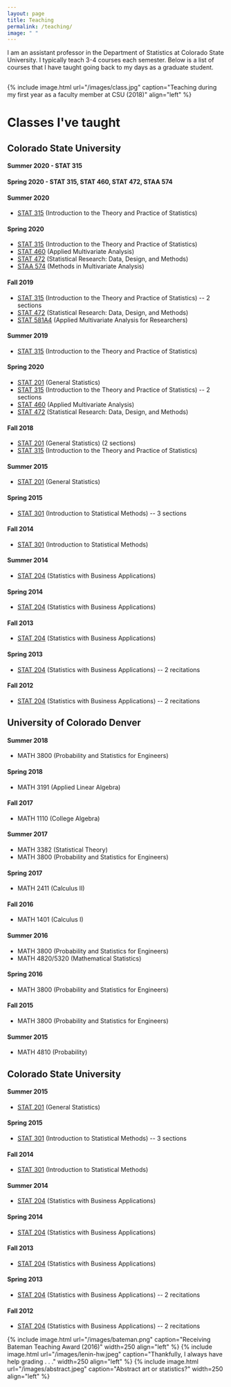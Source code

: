 ```yaml
---
layout: page
title: Teaching
permalink: /teaching/
image: " "
---
```


I am an assistant professor in the Department of Statistics at Colorado State University. I typically teach 3-4 courses each semester. Below is a list of courses that I have taught going back to my days as a graduate student. 

<hr style="clear:both;visibility: hidden;" />  


{% include image.html url="/images/class.jpg" caption="Teaching during my first year as a faculty member at CSU (2018)" align="left" %}
 


# Classes I've taught

## Colorado State University

#### Summer 2020 - STAT 315
#### Spring 2020 - STAT 315, STAT 460, STAT 472, STAA 574

#### Summer 2020
- [STAT 315](/teaching/stat315) (Introduction to the Theory and Practice of Statistics)

#### Spring 2020
- [STAT 315](/teaching/stat315) (Introduction to the Theory and Practice of Statistics)
- [STAT 460](/teaching/stat460) (Applied Multivariate Analysis) 
- [STAT 472](/teaching/stat472) (Statistical Research: Data, Design, and Methods) 
- [STAA 574](/teaching/staa574) (Methods in Multivariate Analysis)

#### Fall 2019
- [STAT 315](/teaching/stat315) (Introduction to the Theory and Practice of Statistics) -- 2 sections
- [STAT 472](/teaching/stat472) (Statistical Research: Data, Design, and Methods) 
- [STAT 581A4](/teaching/stat581a4) (Applied Multivariate Analysis for Researchers)

#### Summer 2019
- [STAT 315](/teaching/stat315) (Introduction to the Theory and Practice of Statistics)

#### Spring 2020
- [STAT 201](/teaching/stat201) (General Statistics)
- [STAT 315](/teaching/stat315) (Introduction to the Theory and Practice of Statistics) -- 2 sections 
- [STAT 460](/teaching/stat460) (Applied Multivariate Analysis) 
- [STAT 472](/teaching/stat472) (Statistical Research: Data, Design, and Methods) 

#### Fall 2018
- [STAT 201](/teaching/stat201) (General Statistics) (2 sections)
- [STAT 315](/teaching/stat315) (Introduction to the Theory and Practice of Statistics) 

#### Summer 2015
- [STAT 201](/teaching/stat201) (General Statistics)

#### Spring 2015
- [STAT 301](/teaching/stat301) (Introduction to Statistical Methods) -- 3 sections

#### Fall 2014
- [STAT 301](/teaching/stat301) (Introduction to Statistical Methods)

#### Summer 2014
- [STAT 204](/teaching/stat204) (Statistics with Business Applications)

#### Spring 2014
- [STAT 204](/teaching/stat204) (Statistics with Business Applications)

#### Fall 2013
- [STAT 204](/teaching/stat204) (Statistics with Business Applications)

#### Spring 2013
- [STAT 204](/teaching/stat204) (Statistics with Business Applications) -- 2 recitations

#### Fall 2012
- [STAT 204](/teaching/stat204) (Statistics with Business Applications) -- 2 recitations

## University of Colorado Denver

#### Summer 2018
- MATH 3800 (Probability and Statistics for Engineers)

#### Spring 2018
- MATH 3191 (Applied Linear Algebra)

#### Fall 2017
- MATH 1110 (College Algebra)

#### Summer 2017
- MATH 3382 (Statistical Theory)
- MATH 3800 (Probability and Statistics for Engineers)

#### Spring 2017
- MATH 2411 (Calculus II)

#### Fall 2016
- MATH 1401 (Calculus I)

#### Summer 2016
- MATH 3800 (Probability and Statistics for Engineers)
- MATH 4820/5320 (Mathematical Statistics)

#### Spring 2016
- MATH 3800 (Probability and Statistics for Engineers)

#### Fall 2015
- MATH 3800 (Probability and Statistics for Engineers)

#### Summer 2015
- MATH 4810 (Probability)

## Colorado State University

#### Summer 2015
- [STAT 201](/teaching/stat201) (General Statistics)

#### Spring 2015
- [STAT 301](/teaching/stat301) (Introduction to Statistical Methods) -- 3 sections

#### Fall 2014
- [STAT 301](/teaching/stat301) (Introduction to Statistical Methods)

#### Summer 2014
- [STAT 204](/teaching/stat204) (Statistics with Business Applications)

#### Spring 2014
- [STAT 204](/teaching/stat204) (Statistics with Business Applications)

#### Fall 2013
- [STAT 204](/teaching/stat204) (Statistics with Business Applications)

#### Spring 2013
- [STAT 204](/teaching/stat204) (Statistics with Business Applications) -- 2 recitations

#### Fall 2012
- [STAT 204](/teaching/stat204) (Statistics with Business Applications) -- 2 recitations


{% include image.html url="/images/bateman.png" caption="Receiving Bateman Teaching Award (2016)" width=250 align="left" %}
{% include image.html url="/images/lenin-hw.jpeg" caption="Thankfully, I always have help grading . . ." width=250 align="left" %}
{% include image.html url="/images/abstract.jpeg" caption="Abstract art or statistics?" width=250 align="left" %}


